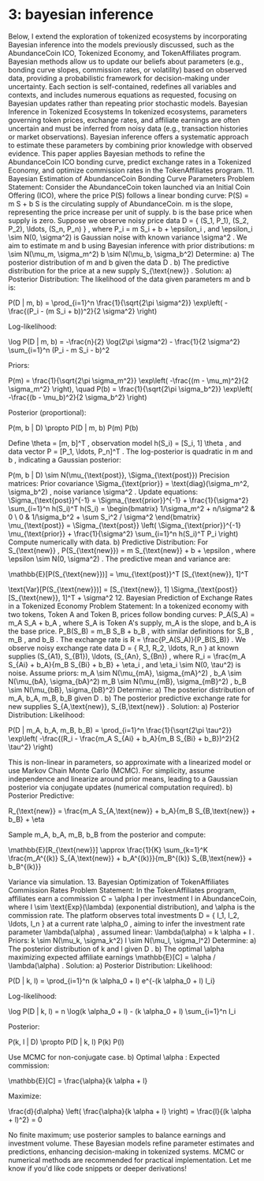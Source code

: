 # 3: bayesian inference

Below, I extend the exploration of tokenized ecosystems by incorporating Bayesian inference into the models previously discussed, such as the AbundanceCoin ICO, Tokenized Economy, and TokenAffiliates program. Bayesian methods allow us to update our beliefs about parameters (e.g., bonding curve slopes, commission rates, or volatility) based on observed data, providing a probabilistic framework for decision-making under uncertainty. Each section is self-contained, redefines all variables and contexts, and includes numerous equations as requested, focusing on Bayesian updates rather than repeating prior stochastic models.
Bayesian Inference in Tokenized Ecosystems
In tokenized ecosystems, parameters governing token prices, exchange rates, and affiliate earnings are often uncertain and must be inferred from noisy data (e.g., transaction histories or market observations). Bayesian inference offers a systematic approach to estimate these parameters by combining prior knowledge with observed evidence. This paper applies Bayesian methods to refine the AbundanceCoin ICO bonding curve, predict exchange rates in a Tokenized Economy, and optimize commission rates in the TokenAffiliates program.
11. Bayesian Estimation of AbundanceCoin Bonding Curve Parameters
Problem Statement:
Consider the AbundanceCoin token launched via an Initial Coin Offering (ICO), where the price 
P(S)
 follows a linear bonding curve:
P(S) = m S + b
S
 is the circulating supply of AbundanceCoin.
m
 is the slope, representing the price increase per unit of supply.
b
 is the base price when supply is zero.
Suppose we observe noisy price data 
D = { (S_1, P_1), (S_2, P_2), \ldots, (S_n, P_n) }
, where 
P_i = m S_i + b + \epsilon_i
, and 
\epsilon_i \sim N(0, \sigma^2)
 is Gaussian noise with known variance 
\sigma^2
. We aim to estimate 
m
 and 
b
 using Bayesian inference with prior distributions:
m \sim N(\mu_m, \sigma_m^2)
b \sim N(\mu_b, \sigma_b^2)
Determine:
a) The posterior distribution of 
m
 and 
b
 given the data 
D
.
b) The predictive distribution for the price at a new supply 
S_{\text{new}}
.
Solution:
a) Posterior Distribution:
   The likelihood of the data given parameters 
m
 and 
b
 is:
   
P(D | m, b) = \prod_{i=1}^n \frac{1}{\sqrt{2\pi \sigma^2}} \exp\left( -\frac{(P_i - (m S_i + b))^2}{2 \sigma^2} \right)

   Log-likelihood:
   
\log P(D | m, b) = -\frac{n}{2} \log(2\pi \sigma^2) - \frac{1}{2 \sigma^2} \sum_{i=1}^n (P_i - m S_i - b)^2

   Priors:
   
P(m) = \frac{1}{\sqrt{2\pi \sigma_m^2}} \exp\left( -\frac{(m - \mu_m)^2}{2 \sigma_m^2} \right), \quad P(b) = \frac{1}{\sqrt{2\pi \sigma_b^2}} \exp\left( -\frac{(b - \mu_b)^2}{2 \sigma_b^2} \right)

   Posterior (proportional):
   
P(m, b | D) \propto P(D | m, b) P(m) P(b)

   Define 
\theta = [m, b]^T
, observation model 
h(S_i) = [S_i, 1] \theta
, and data vector 
P = [P_1, \ldots, P_n]^T
. The log-posterior is quadratic in 
m
 and 
b
, indicating a Gaussian posterior:
   
P(m, b | D) \sim N(\mu_{\text{post}}, \Sigma_{\text{post}})
Precision matrices: Prior covariance 
\Sigma_{\text{prior}} = \text{diag}(\sigma_m^2, \sigma_b^2)
, noise variance 
\sigma^2
.
Update equations:
\Sigma_{\text{post}}^{-1} = \Sigma_{\text{prior}}^{-1} + \frac{1}{\sigma^2} \sum_{i=1}^n h(S_i)^T h(S_i) = \begin{bmatrix} 1/\sigma_m^2 + n/\sigma^2 & 0 \\ 0 & 1/\sigma_b^2 + \sum S_i^2 / \sigma^2 \end{bmatrix}
\mu_{\text{post}} = \Sigma_{\text{post}} \left( \Sigma_{\text{prior}}^{-1} \mu_{\text{prior}} + \frac{1}{\sigma^2} \sum_{i=1}^n h(S_i)^T P_i \right)
   Compute numerically with data.
b) Predictive Distribution:
   For 
S_{\text{new}}
, 
P(S_{\text{new}}) = m S_{\text{new}} + b + \epsilon
, where 
\epsilon \sim N(0, \sigma^2)
. The predictive mean and variance are:
   
\mathbb{E}[P(S_{\text{new}})] = \mu_{\text{post}}^T [S_{\text{new}}, 1]^T

   
\text{Var}[P(S_{\text{new}})] = [S_{\text{new}}, 1] \Sigma_{\text{post}} [S_{\text{new}}, 1]^T + \sigma^2
12. Bayesian Prediction of Exchange Rates in a Tokenized Economy
Problem Statement:
In a tokenized economy with two tokens, Token A and Token B, prices follow bonding curves:
P_A(S_A) = m_A S_A + b_A
, where 
S_A
 is Token A's supply, 
m_A
 is the slope, and 
b_A
 is the base price.
P_B(S_B) = m_B S_B + b_B
, with similar definitions for 
S_B
, 
m_B
, and 
b_B
.
The exchange rate is 
R = \frac{P_A(S_A)}{P_B(S_B)}
. We observe noisy exchange rate data 
D = { R_1, R_2, \ldots, R_n }
 at known supplies 
(S_{A1}, S_{B1}), \ldots, (S_{An}, S_{Bn})
, where 
R_i = \frac{m_A S_{Ai} + b_A}{m_B S_{Bi} + b_B} + \eta_i
, and 
\eta_i \sim N(0, \tau^2)
 is noise. Assume priors:
m_A \sim N(\mu_{mA}, \sigma_{mA}^2)
, 
b_A \sim N(\mu_{bA}, \sigma_{bA}^2)
m_B \sim N(\mu_{mB}, \sigma_{mB}^2)
, 
b_B \sim N(\mu_{bB}, \sigma_{bB}^2)
Determine:
a) The posterior distribution of 
m_A, b_A, m_B, b_B
 given 
D
.
b) The posterior predictive exchange rate for new supplies 
S_{A,\text{new}}, S_{B,\text{new}}
.
Solution:
a) Posterior Distribution:
   Likelihood:
   
P(D | m_A, b_A, m_B, b_B) = \prod_{i=1}^n \frac{1}{\sqrt{2\pi \tau^2}} \exp\left( -\frac{(R_i - \frac{m_A S_{Ai} + b_A}{m_B S_{Bi} + b_B})^2}{2 \tau^2} \right)

   This is non-linear in parameters, so approximate with a linearized model or use Markov Chain Monte Carlo (MCMC). For simplicity, assume independence and linearize around prior means, leading to a Gaussian posterior via conjugate updates (numerical computation required).
b) Posterior Predictive:
   
R_{\text{new}} = \frac{m_A S_{A,\text{new}} + b_A}{m_B S_{B,\text{new}} + b_B} + \eta

   Sample 
m_A, b_A, m_B, b_B
 from the posterior and compute:
   
\mathbb{E}[R_{\text{new}}] \approx \frac{1}{K} \sum_{k=1}^K \frac{m_A^{(k)} S_{A,\text{new}} + b_A^{(k)}}{m_B^{(k)} S_{B,\text{new}} + b_B^{(k)}}

   Variance via simulation.
13. Bayesian Optimization of TokenAffiliates Commission Rates
Problem Statement:
In the TokenAffiliates program, affiliates earn a commission 
C = \alpha I
 per investment 
I
 in AbundanceCoin, where 
I \sim \text{Exp}(\lambda)
 (exponential distribution), and 
\alpha
 is the commission rate. The platform observes total investments 
D = { I_1, I_2, \ldots, I_n }
 at a current rate 
\alpha_0
, aiming to infer the investment rate parameter 
\lambda(\alpha)
, assumed linear: 
\lambda(\alpha) = k \alpha + l
. Priors:
k \sim N(\mu_k, \sigma_k^2)
l \sim N(\mu_l, \sigma_l^2)
Determine:
a) The posterior distribution of 
k
 and 
l
 given 
D
.
b) The optimal 
\alpha
 maximizing expected affiliate earnings 
\mathbb{E}[C] = \alpha / \lambda(\alpha)
.
Solution:
a) Posterior Distribution:
   Likelihood:
   
P(D | k, l) = \prod_{i=1}^n (k \alpha_0 + l) e^{-(k \alpha_0 + l) I_i}

   Log-likelihood:
   
\log P(D | k, l) = n \log(k \alpha_0 + l) - (k \alpha_0 + l) \sum_{i=1}^n I_i

   Posterior:
   
P(k, l | D) \propto P(D | k, l) P(k) P(l)

   Use MCMC for non-conjugate case.
b) Optimal 
\alpha
:
   Expected commission:
   
\mathbb{E}[C] = \frac{\alpha}{k \alpha + l}

   Maximize:
   
\frac{d}{d\alpha} \left( \frac{\alpha}{k \alpha + l} \right) = \frac{l}{(k \alpha + l)^2} = 0

   No finite maximum; use posterior samples to balance earnings and investment volume.
These Bayesian models refine parameter estimates and predictions, enhancing decision-making in tokenized systems. MCMC or numerical methods are recommended for practical implementation. Let me know if you'd like code snippets or deeper derivations!
